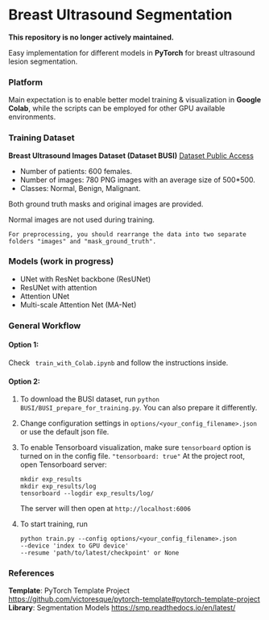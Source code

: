 # Breast Ultrasound Segmentation
**This repository is no longer actively maintained.**

Easy implementation for different models in **PyTorch** for breast ultrasound lesion segmentation. 

### Platform
Main expectation is to enable better model training & visualization in **Google Colab**, while the scripts can be employed for other GPU available environments.

### Training Dataset
**Breast Ultrasound Images Dataset (Dataset BUSI)** 
[Dataset Public Access](https://scholar.cu.edu.eg/?q=afahmy/pages/dataset)
* Number of patients: 600 females.
* Number of images: 780 PNG images with an average size of 500*500.
* Classes: Normal, Benign, Malignant.

Both ground truth masks and original images are provided. 

Normal images are not used during training.

    For preprocessing, you should rearrange the data into two separate folders "images" and "mask_ground_truth".

### Models (work in progress)
* UNet with ResNet backbone (ResUNet)
* ResUNet with attention
* Attention UNet
* Multi-scale Attention Net (MA-Net)

### General Workflow
#### Option 1: 
Check ``` train_with_Colab.ipynb``` and follow the instructions inside.
#### Option 2: 
1. To download the BUSI dataset, run 
    ```python BUSI/BUSI_prepare_for_training.py```.
    You can also prepare it differently.
2. Change configuration settings in ```options/<your_config_filename>.json``` or use the default json file. 
3. To enable Tensorboard visualization, make sure ```tensorboard``` option is turned on in the config file. ```"tensorboard: true"```
    At the project root, open Tensorboard server:
    ```
    mkdir exp_results
    mkdir exp_results/log
    tensorboard --logdir exp_results/log/
    ```
    The server will then open at ```http://localhost:6006```

3. To start training, run
    ```
    python train.py --config options/<your_config_filename>.json 
    --device 'index to GPU device' 
    --resume 'path/to/latest/checkpoint' or None
    ``` 

### References
**Template**: 
PyTorch Template Project https://github.com/victoresque/pytorch-template#pytorch-template-project
**Library**: 
Segmentation Models https://smp.readthedocs.io/en/latest/
